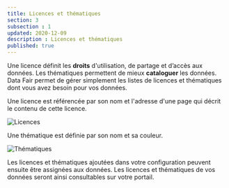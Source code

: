 ```yaml
---
title: Licences et thématiques
section: 3
subsection : 1
updated: 2020-12-09
description : Licences et thématiques
published: true
---
```


Une licence définit les **droits** d'utilisation, de partage et d’accès aux données. Les thématiques permettent de mieux **cataloguer** les données. Data Fair permet de gérer simplement les listes de licences et thématiques dont vous avez besoin pour vos données.

Une licence est référencée par son nom et l'adresse d'une page qui décrit le contenu de cette licence.

![Licences](./images/functional-presentation/licences.jpg)

Une thématique est définie par son nom et sa couleur.

![Thématiques](./images/functional-presentation/thematique.jpg)

Les licences et thématiques ajoutées dans votre configuration peuvent ensuite être assignées aux données. Les licences et thématiques de vos données seront ainsi consultables sur votre portail.
